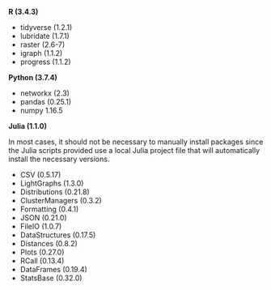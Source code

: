 **R (3.4.3)**

- tidyverse (1.2.1)
- lubridate (1.7.1)
- raster (2.6-7)
- igraph (1.1.2)
- progress (1.1.2)

**Python (3.7.4)**

- networkx (2.3)
- pandas (0.25.1)
- numpy 1.16.5

**Julia (1.1.0)**

In most cases, it should not be necessary to manually install packages since the Julia scripts provided use a local Julia project file that will automatically install the necessary versions. 

- CSV (0.5.17)
- LightGraphs (1.3.0)
- Distributions (0.21.8)
- ClusterManagers (0.3.2)
- Formatting (0.4.1)
- JSON (0.21.0)
- FileIO (1.0.7)
- DataStructures (0.17.5)
- Distances (0.8.2)
- Plots (0.27.0)
- RCall (0.13.4)
- DataFrames (0.19.4)
- StatsBase (0.32.0)
